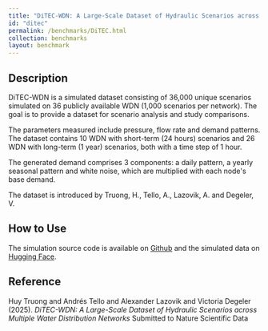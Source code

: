 ```yaml
---
title: "DiTEC-WDN: A Large-Scale Dataset of Hydraulic Scenarios across Multiple Water Distribution Networks"
id: "ditec"
permalink: /benchmarks/DiTEC.html
collection: benchmarks
layout: benchmark
---
```



## Description

DiTEC-WDN is a simulated dataset consisting of 36,000 unique scenarios simulated on 36 publicly available WDN (1,000 scenarios per network). The goal is to provide a dataset for scenario analysis and study comparisons.

The parameters measured include pressure, flow rate and demand patterns. The dataset contains 10 WDN with short-term (24 hours) scenarios and 26 WDN with long-term (1 year) scenarios, both with a time step of 1 hour.

The generated demand comprises 3 components: a daily pattern, a yearly seasonal pattern and white noise, which are multiplied with each node's base demand.

The dataset is introduced by Truong, H., Tello, A., Lazovik, A. and Degeler, V.

## How to Use

The simulation source code is available on [Github](https://github.com/DiTEC-project/DiTEC_WDN_dataset) and the simulated data on [Hugging Face](https://huggingface.co/datasets/rugds/ditec-wdn).

## Reference

Huy Truong and Andrés Tello and Alexander Lazovik and Victoria Degeler (2025).
*DiTEC-WDN: A Large-Scale Dataset of Hydraulic Scenarios across Multiple Water Distribution Networks*
Submitted to Nature Scientific Data
[<i class="bi bi-link"></i>](https://doi.org/10.48550/arXiv.2503.17167)